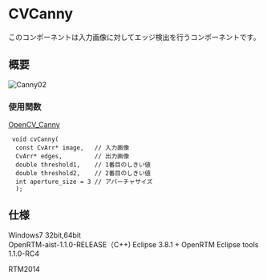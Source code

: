 CVCanny
=================
このコンポーネントは入力画像に対してエッジ検出を行うコンポーネントです。

概要
--------
![Canny02](http://www.sic.shibaura-it.ac.jp/~ma13055/Canny02)


### 使用関数 ###
[OpenCV_Canny](http://opencv.jp/opencv-2.2/c/imgproc_feature_detection.html "OpenCV_Canny")

     void cvCanny(
      const CvArr* image,   // 入力画像
      CvArr* edges,         // 出力画像
      double threshold1,    // 1番目のしきい値
      double threshold2,    // 2番目のしきい値
      int aperture_size = 3 // アパーチャサイズ
      );

仕様
--------
Windows7 32bit,64bit  
OpenRTM-aist-1.1.0-RELEASE（C++)
Eclipse 3.8.1 + OpenRTM Eclipse tools 1.1.0-RC4


RTM2014
